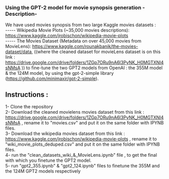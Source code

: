 ### Using the GPT-2 model for movie synopsis generation -Description- 


We have used movies synopsis from two large Kaggle movies datasets :
<br /> ----- Wikipedia Movie Plots (~35,000 movies descriptions): https://www.kaggle.com/jrobischon/wikipedia-movie-plots 
<br /> ----- The Movies Dataset (Metadata on over 45,000 movies from MovieLens): https://www.kaggle.com/rounakbanik/the-movies-dataset/data, ((where the cleaned dataset for movieLens dataset is on this link : https://drive.google.com/drive/folders/1ZGp7ORu9nA6l3PyNK_H0MGTXNl4sNMsA ))
to fine-tune the two GPT2 models from OpenAI : the 355M model & the 124M model, by using the gpt-2-simple library (https://github.com/minimaxir/gpt-2-simple).


## Instructions :
1- Clone the repository
<br /> 2- Download the cleaned movielens movies dataset from this link : https://drive.google.com/drive/folders/1ZGp7ORu9nA6l3PyNK_H0MGTXNl4sNMsA , rename it to "movies.csv" and put it on the same folder with IPYNB files.
<br /> 3- Download the wikipedia movies dataset from this link : https://www.kaggle.com/jrobischon/wikipedia-movie-plots , rename it to "wiki_movie_plots_deduped.csv" and put it on the same folder with IPYNB files.
<br /> 4- run the "clean_datasets_wiki_&_MovieLens.ipynb" file , to get the final with which you finetune the GPT2 model.
<br /> 5- run "gpt2_355.ipynb" & "gpt2_124.ipynb" files to finetune the 355M and the 124M GPT2 models respectively 
